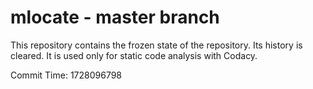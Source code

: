 # mlocate - master branch

This repository contains the frozen state of the repository.
Its history is cleared. It is used only for static code
analysis with Codacy.

Commit Time: 1728096798
